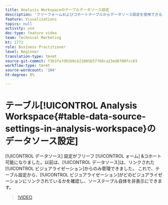 ```yaml
---
title: Analysis Workspaceのテーブルデータソース設定
description: 'フリーフォームおよびコホートテーブルからデータソース設定を使用できるようになりました。 以前は、データソースはリンクされたビジュアライゼーションからのみ管理できました。 これで、テーブル設定から、どのビジュアライゼーションがリンクされているかを確認でき、ソーステーブル自体を非表示にできます。 '
feature: Visualizations
topics: null
activity: use
doc-type: feature video
team: Technical Marketing
kt: 1772
role: Business Practitioner
level: Beginner
translation-type: tm+mt
source-git-commit: f3b3fa7d91b0cb21005b57768ca23ed6700fcc03
workflow-type: tm+mt
source-wordcount: '104'
ht-degree: 0%

---
```



# テーブル[!UICONTROL Analysis Workspace{#table-data-source-settings-in-analysis-workspace}のデータソース設定]

[!UICONTROL データソース] 設定がフリーフ [!UICONTROL ォーム]   &amp;コホート可能になりました。以前は、[!UICONTROL データソース]は、リンクされた[!UICONTROL ビジュアライゼーション]からのみ管理できました。 これで、テーブル設定から、[!UICONTROL ビジュアライゼーション]がどのビジュアライゼーションにリンクされているかを確認し、ソーステーブル自体を非表示にできます。

>[!VIDEO](https://video.tv.adobe.com/v/23558/?quality=12)
